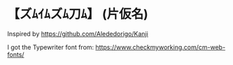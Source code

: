 # 【ズﾑｲﾑズﾑ刀ﾑ】 (片仮名)

Inspired by https://github.com/Alededorigo/Kanji

I got the Typewriter font from: https://www.checkmyworking.com/cm-web-fonts/
